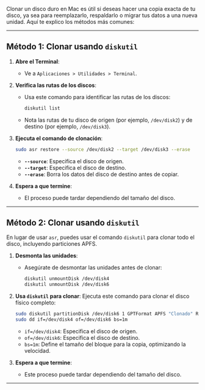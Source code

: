 Clonar un disco duro en Mac es útil si deseas hacer una copia exacta de tu disco, ya sea para reemplazarlo, respaldarlo o migrar tus datos a una nueva unidad. Aquí te explico los métodos más comunes:

---

## **Método 1: Clonar usando `diskutil`**

1. **Abre el Terminal**:
   - Ve a `Aplicaciones > Utilidades > Terminal`.

2. **Verifica las rutas de los discos**:
   - Usa este comando para identificar las rutas de los discos:
     ```bash
     diskutil list
     ```
   - Nota las rutas de tu disco de origen (por ejemplo, `/dev/disk2`) y de destino (por ejemplo, `/dev/disk3`).

3. **Ejecuta el comando de clonación**:
   ```bash
   sudo asr restore --source /dev/disk2 --target /dev/disk3 --erase
   ```
   - **`--source`**: Especifica el disco de origen.
   - **`--target`**: Especifica el disco de destino.
   - **`--erase`**: Borra los datos del disco de destino antes de copiar.

4. **Espera a que termine**:
   - El proceso puede tardar dependiendo del tamaño del disco.

---


## **Método 2: Clonar usando `diskutil`**
En lugar de usar `asr`, puedes usar el comando `diskutil` para clonar todo el disco, incluyendo particiones APFS.

1. **Desmonta las unidades**:
   - Asegúrate de desmontar las unidades antes de clonar:
     ```bash
     diskutil unmountDisk /dev/disk4
     diskutil unmountDisk /dev/disk6
     ```

2. **Usa `diskutil` para clonar**:
   Ejecuta este comando para clonar el disco físico completo:
   ```bash
   sudo diskutil partitionDisk /dev/disk6 1 GPTFormat APFS "Clonado" R
   sudo dd if=/dev/disk4 of=/dev/disk6 bs=1m
   ```
   - `if=/dev/disk4`: Especifica el disco de origen.
   - `of=/dev/disk6`: Especifica el disco de destino.
   - `bs=1m`: Define el tamaño del bloque para la copia, optimizando la velocidad.

3. **Espera a que termine**:
   - Este proceso puede tardar dependiendo del tamaño del disco.

---
